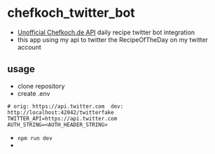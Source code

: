 # chefkoch_twitter_bot
- [Unofficial Chefkoch.de API](https://github.com/Oskar1504/chefkoch_scrap.git) daily recipe twitter bot integration
- this app using my api to twitter the RecipeOfTheDay on my twitter account

## usage
- clone repository
- create .env
````dotenv
# orig: https://api.twitter.com  dev: http://localhost:42042/twitterfake
TWITTER_API=https://api.twitter.com
AUTH_STRING=<AUTH_HEADER_STRING>
````
- ```npm run dev```
- 